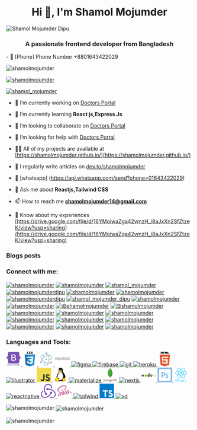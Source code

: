 
<h1 align="center">Hi 👋, I'm Shamol Mojumder</h1>
<img src="https://i.ibb.co/h9M3nMN/Screenshot-2021-07-16-at-00-15-44-Shamol-Mojumder-Dipu.png" alt="Shamol Mojumder Dipu" />
<h3 align="center">A passionate frontend developer from Bangladesh</h3>
- 📱 [Phone] Phone Number +8801643422029

<p align="left"> <img src="https://komarev.com/ghpvc/?username=shamolmojumder&label=Profile%20views&color=0e75b6&style=flat" alt="shamolmojumder" /> </p>

<p align="left"> <a href="https://github.com/ryo-ma/github-profile-trophy"><img src="https://github-profile-trophy.vercel.app/?username=shamolmojumder" alt="shamolmojumder" /></a> </p>

<p align="left"> <a href="https://twitter.com/shamol_mojumder" target="blank"><img src="https://img.shields.io/twitter/follow/shamol_mojumder?logo=twitter&style=for-the-badge" alt="shamol_mojumder" /></a> </p>

- 🔭 I’m currently working on [Doctors Portal](github.com/shamol)

- 🌱 I’m currently learning **React js,Express Js**

- 👯 I’m looking to collaborate on [Doctors Portal](github.com/shamols)

- 🤝 I’m looking for help with [Doctors Portal](github.com/shamolss)

- 👨‍💻 All of my projects are available at [https://shamolmojumder.github.io/](https://shamolmojumder.github.io/)

- 📝 I regularly write articles on [dev.to/shamolmojumder](dev.to/shamolmojumder) 

- 📱 [whatsapp] (https://api.whatsapp.com/send?phone=01643422029) 

- 💬 Ask me about **Reactjs,Tailwind CSS**

- 📫 How to reach me **shamolmojumder14@gmail.com**

- 📄 Know about my experiences [https://drive.google.com/file/d/16YMoiwaZga42vmzH_i8aJxXn2SfZtzeK/view?usp=sharing](https://drive.google.com/file/d/16YMoiwaZga42vmzH_i8aJxXn2SfZtzeK/view?usp=sharing)

### Blogs posts
<!-- BLOG-POST-LIST:START -->
<!-- BLOG-POST-LIST:END -->

<h3 align="left">Connect with me:</h3>
<p align="left">
<a href="https://codepen.io/shamolmojumder" target="blank"><img align="center" src="https://raw.githubusercontent.com/rahuldkjain/github-profile-readme-generator/master/src/images/icons/Social/codepen.svg" alt="shamolmojumder" height="30" width="40" /></a>
<a href="https://dev.to/shamolmojumder" target="blank"><img align="center" src="https://raw.githubusercontent.com/rahuldkjain/github-profile-readme-generator/master/src/images/icons/Social/devto.svg" alt="shamolmojumder" height="30" width="40" /></a>
<a href="https://twitter.com/shamol_mojumder" target="blank"><img align="center" src="https://raw.githubusercontent.com/rahuldkjain/github-profile-readme-generator/master/src/images/icons/Social/twitter.svg" alt="shamol_mojumder" height="30" width="40" /></a>
<a href="https://linkedin.com/in/shamolmojumderdipu" target="blank"><img align="center" src="https://raw.githubusercontent.com/rahuldkjain/github-profile-readme-generator/master/src/images/icons/Social/linked-in-alt.svg" alt="shamolmojumderdipu" height="30" width="40" /></a>
<a href="https://stackoverflow.com/users/shamolmojumder" target="blank"><img align="center" src="https://raw.githubusercontent.com/rahuldkjain/github-profile-readme-generator/master/src/images/icons/Social/stack-overflow.svg" alt="shamolmojumder" height="30" width="40" /></a>
<a href="https://kaggle.com/shamolmojumder" target="blank"><img align="center" src="https://raw.githubusercontent.com/rahuldkjain/github-profile-readme-generator/master/src/images/icons/Social/kaggle.svg" alt="shamolmojumder" height="30" width="40" /></a>
<a href="https://fb.com/shamolmojumderdipu" target="blank"><img align="center" src="https://raw.githubusercontent.com/rahuldkjain/github-profile-readme-generator/master/src/images/icons/Social/facebook.svg" alt="shamolmojumderdipu" height="30" width="40" /></a>
<a href="https://instagram.com/shamol_mojumder_dipu" target="blank"><img align="center" src="https://raw.githubusercontent.com/rahuldkjain/github-profile-readme-generator/master/src/images/icons/Social/instagram.svg" alt="shamol_mojumder_dipu" height="30" width="40" /></a>
<a href="https://dribbble.com/shamolmojumder" target="blank"><img align="center" src="https://raw.githubusercontent.com/rahuldkjain/github-profile-readme-generator/master/src/images/icons/Social/dribbble.svg" alt="shamolmojumder" height="30" width="40" /></a>
<a href="https://www.behance.net/shamolmojumder" target="blank"><img align="center" src="https://raw.githubusercontent.com/rahuldkjain/github-profile-readme-generator/master/src/images/icons/Social/behance.svg" alt="shamolmojumder" height="30" width="40" /></a>
<a href="https://hashnode.com/@shamolmojumder" target="blank"><img align="center" src="https://raw.githubusercontent.com/rahuldkjain/github-profile-readme-generator/master/src/images/icons/Social/hashnode.svg" alt="@shamolmojumder" height="30" width="40" /></a>
<a href="https://medium.com/@shamolmojumder" target="blank"><img align="center" src="https://raw.githubusercontent.com/rahuldkjain/github-profile-readme-generator/master/src/images/icons/Social/medium.svg" alt="@shamolmojumder" height="30" width="40" /></a>
<a href="https://www.youtube.com/c/shamolmojumder" target="blank"><img align="center" src="https://raw.githubusercontent.com/rahuldkjain/github-profile-readme-generator/master/src/images/icons/Social/youtube.svg" alt="shamolmojumder" height="30" width="40" /></a>
<a href="https://www.codechef.com/users/shamolmojumder" target="blank"><img align="center" src="https://cdn.jsdelivr.net/npm/simple-icons@3.1.0/icons/codechef.svg" alt="shamolmojumder" height="30" width="40" /></a>
<a href="https://www.hackerrank.com/shamolmojumder" target="blank"><img align="center" src="https://raw.githubusercontent.com/rahuldkjain/github-profile-readme-generator/master/src/images/icons/Social/hackerrank.svg" alt="shamolmojumder" height="30" width="40" /></a>
<a href="https://codeforces.com/profile/shamolmojumder" target="blank"><img align="center" src="https://raw.githubusercontent.com/rahuldkjain/github-profile-readme-generator/master/src/images/icons/Social/codeforces.svg" alt="shamolmojumder" height="30" width="40" /></a>
<a href="https://www.leetcode.com/shamolmojumder" target="blank"><img align="center" src="https://raw.githubusercontent.com/rahuldkjain/github-profile-readme-generator/master/src/images/icons/Social/leet-code.svg" alt="shamolmojumder" height="30" width="40" /></a>
<a href="https://www.hackerearth.com/shamolmojumder" target="blank"><img align="center" src="https://raw.githubusercontent.com/rahuldkjain/github-profile-readme-generator/master/src/images/icons/Social/hackerearth.svg" alt="shamolmojumder" height="30" width="40" /></a>
<a href="https://www.topcoder.com/members/shamolmojumder" target="blank"><img align="center" src="https://raw.githubusercontent.com/rahuldkjain/github-profile-readme-generator/master/src/images/icons/Social/topcoder.svg" alt="shamolmojumder" height="30" width="40" /></a>
<a href="https://discord.gg/shamolmojumder" target="blank"><img align="center" src="https://raw.githubusercontent.com/rahuldkjain/github-profile-readme-generator/master/src/images/icons/Social/discord.svg" alt="shamolmojumder" height="30" width="40" /></a>
<a href="/shamolmojumder" target="blank"><img align="center" src="https://raw.githubusercontent.com/rahuldkjain/github-profile-readme-generator/master/src/images/icons/Social/rss.svg" alt="shamolmojumder" height="30" width="40" /></a>
</p>

<h3 align="left">Languages and Tools:</h3>
<p align="left"> <a href="https://getbootstrap.com" target="_blank" rel="noreferrer"> <img src="https://raw.githubusercontent.com/devicons/devicon/master/icons/bootstrap/bootstrap-plain-wordmark.svg" alt="bootstrap" width="40" height="40"/> </a> <a href="https://www.w3schools.com/css/" target="_blank" rel="noreferrer"> <img src="https://raw.githubusercontent.com/devicons/devicon/master/icons/css3/css3-original-wordmark.svg" alt="css3" width="40" height="40"/> </a> <a href="https://www.electronjs.org" target="_blank" rel="noreferrer"> <img src="https://raw.githubusercontent.com/devicons/devicon/master/icons/electron/electron-original.svg" alt="electron" width="40" height="40"/> </a> <a href="https://expressjs.com" target="_blank" rel="noreferrer"> <img src="https://raw.githubusercontent.com/devicons/devicon/master/icons/express/express-original-wordmark.svg" alt="express" width="40" height="40"/> </a> <a href="https://www.figma.com/" target="_blank" rel="noreferrer"> <img src="https://www.vectorlogo.zone/logos/figma/figma-icon.svg" alt="figma" width="40" height="40"/> </a> <a href="https://firebase.google.com/" target="_blank" rel="noreferrer"> <img src="https://www.vectorlogo.zone/logos/firebase/firebase-icon.svg" alt="firebase" width="40" height="40"/> </a> <a href="https://git-scm.com/" target="_blank" rel="noreferrer"> <img src="https://www.vectorlogo.zone/logos/git-scm/git-scm-icon.svg" alt="git" width="40" height="40"/> </a> <a href="https://heroku.com" target="_blank" rel="noreferrer"> <img src="https://www.vectorlogo.zone/logos/heroku/heroku-icon.svg" alt="heroku" width="40" height="40"/> </a> <a href="https://www.w3.org/html/" target="_blank" rel="noreferrer"> <img src="https://raw.githubusercontent.com/devicons/devicon/master/icons/html5/html5-original-wordmark.svg" alt="html5" width="40" height="40"/> </a> <a href="https://www.adobe.com/in/products/illustrator.html" target="_blank" rel="noreferrer"> <img src="https://www.vectorlogo.zone/logos/adobe_illustrator/adobe_illustrator-icon.svg" alt="illustrator" width="40" height="40"/> </a> <a href="https://developer.mozilla.org/en-US/docs/Web/JavaScript" target="_blank" rel="noreferrer"> <img src="https://raw.githubusercontent.com/devicons/devicon/master/icons/javascript/javascript-original.svg" alt="javascript" width="40" height="40"/> </a> <a href="https://www.linux.org/" target="_blank" rel="noreferrer"> <img src="https://raw.githubusercontent.com/devicons/devicon/master/icons/linux/linux-original.svg" alt="linux" width="40" height="40"/> </a> <a href="https://materializecss.com/" target="_blank" rel="noreferrer"> <img src="https://raw.githubusercontent.com/prplx/svg-logos/5585531d45d294869c4eaab4d7cf2e9c167710a9/svg/materialize.svg" alt="materialize" width="40" height="40"/> </a> <a href="https://www.mongodb.com/" target="_blank" rel="noreferrer"> <img src="https://raw.githubusercontent.com/devicons/devicon/master/icons/mongodb/mongodb-original-wordmark.svg" alt="mongodb" width="40" height="40"/> </a> <a href="https://nextjs.org/" target="_blank" rel="noreferrer"> <img src="https://cdn.worldvectorlogo.com/logos/nextjs-2.svg" alt="nextjs" width="40" height="40"/> </a> <a href="https://nodejs.org" target="_blank" rel="noreferrer"> <img src="https://raw.githubusercontent.com/devicons/devicon/master/icons/nodejs/nodejs-original-wordmark.svg" alt="nodejs" width="40" height="40"/> </a> <a href="https://www.photoshop.com/en" target="_blank" rel="noreferrer"> <img src="https://raw.githubusercontent.com/devicons/devicon/master/icons/photoshop/photoshop-line.svg" alt="photoshop" width="40" height="40"/> </a> <a href="https://reactjs.org/" target="_blank" rel="noreferrer"> <img src="https://raw.githubusercontent.com/devicons/devicon/master/icons/react/react-original-wordmark.svg" alt="react" width="40" height="40"/> </a> <a href="https://reactnative.dev/" target="_blank" rel="noreferrer"> <img src="https://reactnative.dev/img/header_logo.svg" alt="reactnative" width="40" height="40"/> </a> <a href="https://redux.js.org" target="_blank" rel="noreferrer"> <img src="https://raw.githubusercontent.com/devicons/devicon/master/icons/redux/redux-original.svg" alt="redux" width="40" height="40"/> </a> <a href="https://sass-lang.com" target="_blank" rel="noreferrer"> <img src="https://raw.githubusercontent.com/devicons/devicon/master/icons/sass/sass-original.svg" alt="sass" width="40" height="40"/> </a> <a href="https://tailwindcss.com/" target="_blank" rel="noreferrer"> <img src="https://www.vectorlogo.zone/logos/tailwindcss/tailwindcss-icon.svg" alt="tailwind" width="40" height="40"/> </a> <a href="https://www.typescriptlang.org/" target="_blank" rel="noreferrer"> <img src="https://raw.githubusercontent.com/devicons/devicon/master/icons/typescript/typescript-original.svg" alt="typescript" width="40" height="40"/> </a> <a href="https://www.adobe.com/products/xd.html" target="_blank" rel="noreferrer"> <img src="https://cdn.worldvectorlogo.com/logos/adobe-xd.svg" alt="xd" width="40" height="40"/> </a> </p>

<p><img align="left" src="https://github-readme-stats.vercel.app/api/top-langs?username=shamolmojumder&show_icons=true&locale=en&layout=compact" alt="shamolmojumder" /></p>

<p>&nbsp;<img align="center" src="https://github-readme-stats.vercel.app/api?username=shamolmojumder&show_icons=true&locale=en" alt="shamolmojumder" /></p>

<p><img align="center" src="https://github-readme-streak-stats.herokuapp.com/?user=shamolmojumder&" alt="shamolmojumder" /></p>

